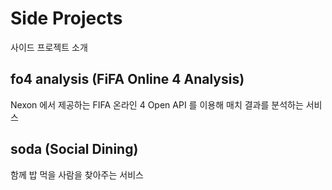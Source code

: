 # Side Projects

사이드 프로젝트 소개

## fo4 analysis (FiFA Online 4 Analysis)

  Nexon 에서 제공하는 FIFA 온라인 4 Open API 를 이용해 매치 결과를 분석하는 서비스

## soda (Social Dining)

  함께 밥 먹을 사람을 찾아주는 서비스